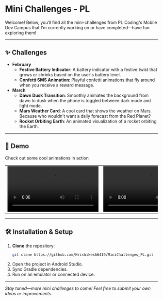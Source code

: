 # Mini Challenges - PL

Welcome! Below, you’ll find all the mini-challenges from PL Coding's Mobile Dev Campus that I’m currently working on or have completed—have fun exploring them!

---

## ✨ Challenges

- **February**
  - **Festive Battery Indicator**: A battery indicator with a festive twist that grows or shrinks based on the user's battery level.
  - **Confetti SMS Animation**: Playful confetti animations that fly around when you receive a reward message.
- **March**
  - **Dawn Dusk Transition**: Smoothly animates the background from dawn to dusk when the phone is toggled between dark mode and light mode.
  - **Mars Weather Card**: A cool card that shows the weather on Mars. Because who wouldn't want a daily forecast from the Red Planet?
  - **Rocket Orbiting Earth**: An animated visualization of a rocket orbiting the Earth.

---

## 🚀 Demo
<p>Check out some cool animations in action</p>

<table>
  <tr>
    <td>
      <video width="300" src="https://github.com/user-attachments/assets/680d0bd3-7465-4745-a0df-504d8ac9f32f" controls></video>
    </td>
    <td>
      <video width="300" src="https://github.com/user-attachments/assets/c54481f3-dab5-4c9c-89ea-b0c5fd80b876" controls></video>
    </td>
    <td>
      <video width="300" src="https://github.com/user-attachments/assets/cfaf9f8e-782c-44f0-b404-84352c49c36d" controls></video>
    </td>
  </tr>
</table>

---

## 🛠 Installation & Setup

1. **Clone** the repository:
   ```bash
   git clone https://github.com/Hrishikesh6419/MiniChallenges_PL.git
   ```
2. Open the project in Android Studio.
3. Sync Gradle dependencies.
4. Run on an emulator or connected device.

---
*Stay tuned—more mini challenges to come! Feel free to submit your own ideas or improvements.*  


